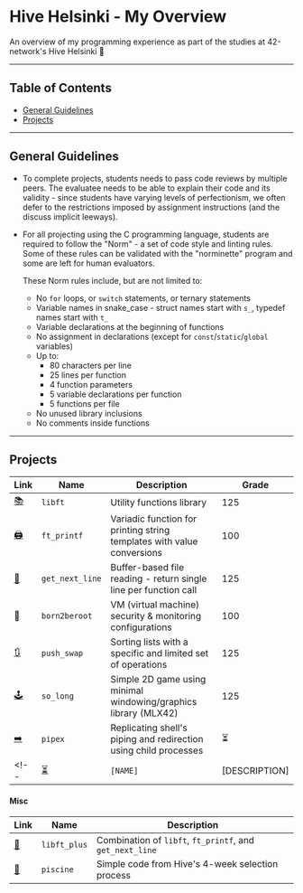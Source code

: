 # Hive Helsinki - My Overview

An overview of my programming experience as part of the studies at 42-network's Hive Helsinki 🐝

---

## Table of Contents

- [General Guidelines](#general-guidelines)
- [Projects](#projects)

---

## General Guidelines

- To complete projects, students needs to pass code reviews by multiple peers. The evaluatee needs to be able to explain their code and its validity - since students have varying levels of perfectionism, we often defer to the restrictions imposed by assignment instructions (and the discuss implicit leeways).
- For all projecting using the C programming language, students are required to follow the "Norm" - a set of code style and linting rules. Some of these rules can be validated with the "norminette" program and some are left for human evaluators.  

  These Norm rules include, but are not limited to:
  - No `for` loops, or `switch` statements, or ternary statements
  - Variable names in snake_case - struct names start with `s_`, typedef names start with `t_`
  - Variable declarations at the beginning of functions
  - No assignment in declarations (except for `const`/`static`/`global` variables)
  - Up to:
    - 80 characters per line
    - 25 lines per function
    - 4 function parameters
    - 5 variable declarations per function
    - 5 functions per file
  - No unused library inclusions
  - No comments inside functions

---

<!-- #### Highlights

| Link                                                 | Name            | Description                                                            | Grade   |
| ---------------------------------------------------- | --------------- | ---------------------------------------------------------------------- | ------- |
| [🕹️](https://github.com/EvAvKein/hive_so_long)       | `so_long`       | Simple 2D game using minimal windowing/graphics library (MLX42)        | 125     |
| [🧰](https://github.com/EvAvKein/hive_libft_full)    | `libft_full`    | Upgraded combination of `libft`, `ft_printf`, and `get_next_line`      | N/A     | -->

## Projects

| Link                                                 | Name            | Description                                                            | Grade   |
| ---------------------------------------------------- | --------------- | ---------------------------------------------------------------------- | ------- |
| [📚](https://github.com/EvAvKein/hive_libft)         | `libft`         | Utility functions library                                              | 125     |
| [🖨️](https://github.com/EvAvKein/hive_ft_printf)     | `ft_printf`     | Variadic function for printing string templates with value conversions | 100     |
| [📏](https://github.com/EvAvKein/hive_get_next_line) | `get_next_line` | Buffer-based file reading - return single line per function call       | 125     |
| 🚫                                                   | `born2beroot`   | VM (virtual machine) security & monitoring configurations              | 100     |
| [🔃](https://github.com/EvAvKein/hive_push_swap)     | `push_swap`     | Sorting lists with a specific and limited set of operations            | 125     |
| [🕹️](https://github.com/EvAvKein/hive_so_long)       | `so_long`       | Simple 2D game using minimal windowing/graphics library (MLX42)        | 125     |
| [➡️](https://github.com/EvAvKein/hive_pipex)          | `pipex`         | Replicating shell's piping and redirection using child processes       | ⏳      |
<!-- | [⏳](https://github.com/EvAvKein/hive_[NAME])   | `[NAME]`        | [DESCRIPTION]                                                          | ⏳      | -->

#### Misc

| Link                                                    | Name         | Description                                              |
| ------------------------------------------------------- | ------------ | -------------------------------------------------------- |
| [🧰](https://github.com/EvAvKein/hive_libft_plus)       | `libft_plus` | Combination of `libft`, `ft_printf`, and `get_next_line` |
| [👶](https://github.com/EvAvKein/hive_piscine_july2024) | `piscine`    | Simple code from Hive's 4-week selection process         |
